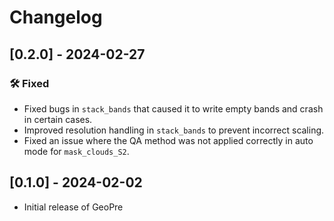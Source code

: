 # Changelog 

## **[0.2.0] - 2024-02-27**
### 🛠️ Fixed
- Fixed bugs in `stack_bands` that caused it to write empty bands and crash in certain cases.
- Improved resolution handling in `stack_bands` to prevent incorrect scaling.
- Fixed an issue where the QA method was not applied correctly in auto mode for `mask_clouds_S2`.

## **[0.1.0] - 2024-02-02**
- Initial release of GeoPre
